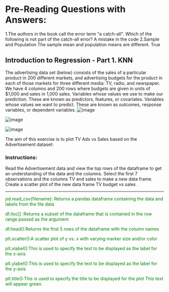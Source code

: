 # Pre-Reading Questions with Answers: 
1.The authors in the book call the error term "a catch-all". Which of the following is not part of the catch-all error? A mistake in the code
2.Sample and Population
The sample mean and population means are different. True

## Introduction to Regression - Part 1. KNN



The advertising data set (below) consists of the sales of a particular product in 200 different markets, and advertising budgets for the product in each of those markets for three different media:
TV, radio, and newspaper. We have 4 columns and 200 rows where budgets are given in units of $1,000 and sales in 1,000 sales.
Variables whose values we use to make our prediction. These are known as predictors, features, or covariates.
Variables whose values we want to predict. These are known as outcomes, response variables, or dependent variables.
![image](https://github.com/user-attachments/assets/527c33b4-6c77-42a3-ae49-039f74c68a0b)

![image](https://github.com/user-attachments/assets/5ba7eee2-95a4-4ae6-ad68-54d8d5472b59)

![image](https://github.com/user-attachments/assets/dbfb7e17-9fdc-4d02-b133-9805890a8f0c)




The aim of this exercise is to plot TV Ads vs Sales based on the Advertisement dataset:
### Instructions:
Read the Advertisement data and view the top rows of the dataframe to get an understanding of the data and the columns.
Select the first 7 observations and the columns TV and sales  to make a new data frame.
Create a scatter plot of the new data frame TV budget vs sales .
____________________________________________________________________________________________________________________________
<span style="color: green;">
pd.read_csv(filename): Returns a pandas dataframe containing the data and labels from the file data

df.iloc[] :Returns a subset of the dataframe that is contained in the row range passed as the argument

df.head():Returns the first 5 rows of the dataframe with the column names

plt.scatter():A scatter plot of y vs. x with varying marker size and/or color

plt.xlabel():This is used to specify the text to be displayed as the label for the x-axis

plt.ylabel():This is used to specify the text to be displayed as the label for the y-axis

plt.title():This is used to specify the title to be displayed for the plot 
</span>
<span style="color: green;">This text will appear green.</span>


